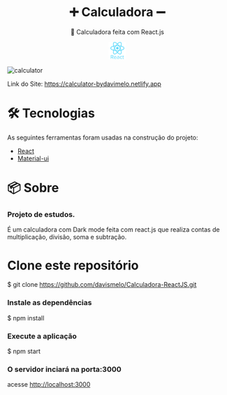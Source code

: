 <h1 align="center">
  ➕ Calculadora ➖ 
</h1>
<p align="center">🚀 Calculadora feita com React.js </p>
<p align="center"><img src="https://raw.githubusercontent.com/devicons/devicon/master/icons/react/react-original-wordmark.svg" alt="react" width="40" height="40"/></p>

![calculator](https://user-images.githubusercontent.com/64112614/130695005-c4551042-7841-49c0-b3df-4435a57be8c0.png)

Link do Site: https://calculator-bydavimelo.netlify.app

# 🛠 Tecnologias

As seguintes ferramentas foram usadas na construção do projeto:

- [React](https://pt-br.reactjs.org/)
- [Material-ui](https://material-ui.com/)

# 📦 Sobre
###  Projeto de estudos.<br/>
É um calculadora com Dark mode feita com react.js que realiza contas de multiplicação, divisão, soma e subtração. 

# Clone este repositório
$ git clone <https://github.com/davismelo/Calculadora-ReactJS.git>

###  Instale as dependências
$ npm install

###  Execute a aplicação 
$ npm start

###  O servidor inciará na porta:3000
acesse <http://localhost:3000> 
